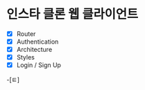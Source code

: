# 인스타 클론 웹 클라이언트

- [x] Router
- [x] Authentication
- [x] Architecture
- [x] Styles
- [x] Login / Sign Up

-[ㅌ]
